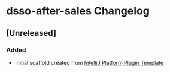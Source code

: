 <!-- Keep a Changelog guide -> https://keepachangelog.com -->

# dsso-after-sales Changelog

## [Unreleased]
### Added
- Initial scaffold created from [IntelliJ Platform Plugin Template](https://github.com/JetBrains/intellij-platform-plugin-template)

